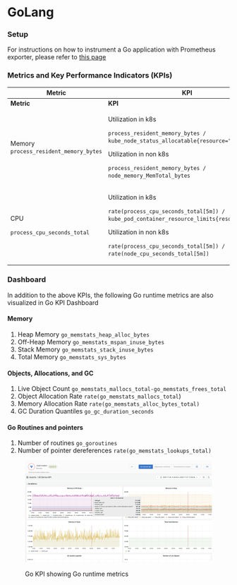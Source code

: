 # GoLang

### Setup

For instructions on how to instrument a Go application with Prometheus exporter, please refer to [this page](https://prometheus.io/docs/guides/go-application/)

### Metrics and Key Performance Indicators (KPIs)

| Metric                                                   | KPI                                                                                                                                                                                                                                                          |
| -------------------------------------------------------- | ------------------------------------------------------------------------------------------------------------------------------------------------------------------------------------------------------------------------------------------------------------ |
| **Metric**                                               | **KPI**                                                                                                                                                                                                                                                      |
| Memory `process_resident_memory_bytes`                   | <p>Utilization in k8s</p><p><code>process_resident_memory_bytes / kube_node_status_allocatable{resource="memory"}</code></p><p>Utilization in non k8s</p><p><code>process_resident_memory_bytes / node_memory_MemTotal_bytes</code></p>                      |
| <p>CPU </p><p><code>process_cpu_seconds_total</code></p> | <p>Utilization in k8s</p><p><code>rate(process_cpu_seconds_total[5m]) / kube_pod_container_resource_limits{resource="cpu"}</code></p><p>Utilization in non k8s</p><p><code>rate(process_cpu_seconds_total[5m]) / rate(node_cpu_seconds_total[5m])</code></p> |

### Dashboard

In addition to the above KPIs, the following Go runtime metrics are also visualized in Go KPI Dashboard

#### Memory

1. Heap Memory `go_memstats_heap_alloc_bytes`
2. Off-Heap Memory `go_memstats_mspan_inuse_bytes`
3. Stack Memory `go_memstats_stack_inuse_bytes`
4. Total Memory `go_memstats_sys_bytes`

#### Objects, Allocations, and GC

1. Live Object Count `go_memstats_mallocs_total-go_memstats_frees_total`
2. Object Allocation Rate `rate(go_memstats_mallocs_total`)
3. Memory Allocation Rate `rate(go_memstats_alloc_bytes_total)`
4. GC Duration Quantiles `go_gc_duration_seconds`

#### Go Routines and pointers

1. Number of routines `go_goroutines`
2. Number of pointer dereferences `rate(go_memstats_lookups_total)`

<figure><img src="../../.gitbook/assets/image (1) (4).png" alt=""><figcaption><p>Go KPI showing Go runtime metrics</p></figcaption></figure>

